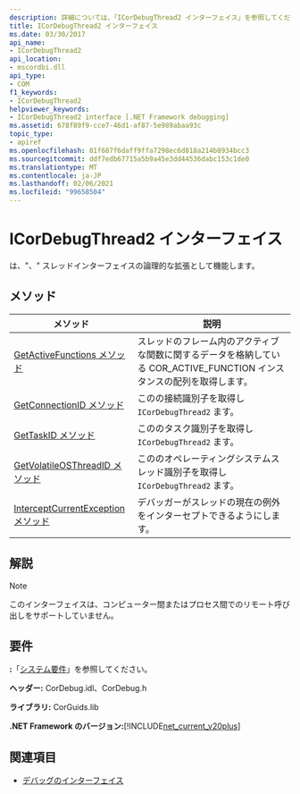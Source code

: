 ```yaml
---
description: 詳細については、「ICorDebugThread2 インターフェイス」を参照してください。
title: ICorDebugThread2 インターフェイス
ms.date: 03/30/2017
api_name:
- ICorDebugThread2
api_location:
- mscordbi.dll
api_type:
- COM
f1_keywords:
- ICorDebugThread2
helpviewer_keywords:
- ICorDebugThread2 interface [.NET Framework debugging]
ms.assetid: 678f89f9-cce7-46d1-af87-5e989abaa93c
topic_type:
- apiref
ms.openlocfilehash: 81f687f6daff9ffa7298ec6d818a214b8934bcc3
ms.sourcegitcommit: ddf7edb67715a5b9a45e3dd44536dabc153c1de0
ms.translationtype: MT
ms.contentlocale: ja-JP
ms.lasthandoff: 02/06/2021
ms.locfileid: "99658504"
---
```

# <a name="icordebugthread2-interface"></a>ICorDebugThread2 インターフェイス

は、"、" スレッドインターフェイスの論理的な拡張として機能します。  
  
## <a name="methods"></a>メソッド  
  
|メソッド|説明|  
|------------|-----------------|  
|[GetActiveFunctions メソッド](icordebugthread2-getactivefunctions-method.md)|スレッドのフレーム内のアクティブな関数に関するデータを格納している COR_ACTIVE_FUNCTION インスタンスの配列を取得します。|  
|[GetConnectionID メソッド](icordebugthread2-getconnectionid-method.md)|このの接続識別子を取得し `ICorDebugThread2` ます。|  
|[GetTaskID メソッド](icordebugthread2-gettaskid-method.md)|こののタスク識別子を取得し `ICorDebugThread2` ます。|  
|[GetVolatileOSThreadID メソッド](icordebugthread2-getvolatileosthreadid-method.md)|こののオペレーティングシステムスレッド識別子を取得し `ICorDebugThread2` ます。|  
|[InterceptCurrentException メソッド](icordebugthread2-interceptcurrentexception-method.md)|デバッガーがスレッドの現在の例外をインターセプトできるようにします。|  
  
## <a name="remarks"></a>解説  
  
> [!NOTE]
> このインターフェイスは、コンピューター間またはプロセス間でのリモート呼び出しをサポートしていません。  
  
## <a name="requirements"></a>要件  

 **:**「[システム要件](../../get-started/system-requirements.md)」を参照してください。  
  
 **ヘッダー:** CorDebug.idl、CorDebug.h  
  
 **ライブラリ:** CorGuids.lib  
  
 **.NET Framework のバージョン:**[!INCLUDE[net_current_v20plus](../../../../includes/net-current-v20plus-md.md)]  
  
## <a name="see-also"></a>関連項目

- [デバッグのインターフェイス](debugging-interfaces.md)
